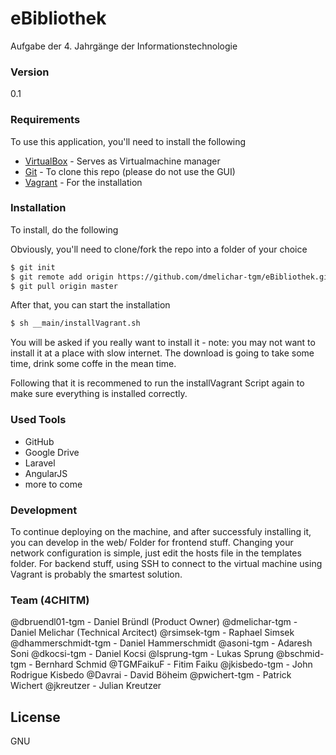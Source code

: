 # eBibliothek
Aufgabe der 4. Jahrgänge der Informationstechnologie
### Version
0.1

### Requirements
To use this application, you'll need to install the following
* [VirtualBox] - Serves as Virtualmachine manager
* [Git] - To clone this repo (please do not use the GUI)
* [Vagrant] - For the installation


### Installation

To install, do the following

Obviously, you'll need to clone/fork the repo into a folder of your choice
```sh
$ git init
$ git remote add origin https://github.com/dmelichar-tgm/eBibliothek.git
$ git pull origin master
```

After that, you can start the installation
```sh
$ sh __main/installVagrant.sh
```
You will be asked if you really want to install it - note: you may not want to install it at a place with slow internet. The download is going to take some time, drink some coffe in the mean time.

Following that it is recommened to run the installVagrant Script again to make sure everything is installed correctly.


### Used Tools

* GitHub
* Google Drive
* Laravel
* AngularJS
* more to come

### Development

To continue deploying on the machine, and after successfuly installing it, you can develop in the web/ Folder for frontend stuff. Changing your network configuration is simple, just edit the hosts file in the templates folder. For backend stuff, using SSH to connect to the virtual machine using Vagrant is probably the smartest solution.

### Team (4CHITM)
@dbruendl01-tgm - Daniel Bründl (Product Owner)
@dmelichar-tgm - Daniel Melichar (Technical Arcitect)
@rsimsek-tgm - Raphael Simsek
@dhammerschmidt-tgm - Daniel Hammerschmidt
@asoni-tgm - Adaresh Soni
@dkocsi-tgm - Daniel Kocsi
@lsprung-tgm - Lukas Sprung
@bschmid-tgm - Bernhard Schmid
@TGMFaikuF - Fitim Faiku
@jkisbedo-tgm - John Rodrigue Kisbedo
@Davrai - David Böheim
@pwichert-tgm - Patrick Wichert
@jkreutzer - Julian Kreutzer





License
----

GNU


[VirtualBox]:https://www.virtualbox.org/
[Git]:https://git-scm.herokuapp.com/downloads
[Vagrant]:https://www.vagrantup.com/downloads.html
